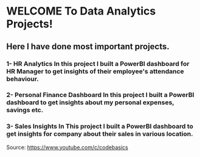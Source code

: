 # WELCOME To Data Analytics Projects!
<h2>Here I have done most important projects.</h2>
<h3>1- HR Analytics
    In this project I built a PowerBI dashboard for HR Manager to get insights of their employee's attendance behaviour.</h3>
<h3>2- Personal Finance Dashboard
    In this project I built a PowerBI dashboard to get insights about my personal expenses, savings etc.</h3>
<h3>3- Sales Insights 
    In This project I built a PowerBI dashboard to get insights for company about their sales in various location.</h3>


Source: <a href="url">https://www.youtube.com/c/codebasics</a>

